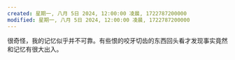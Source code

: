 ```yaml
---
created: 星期一, 八月 5日 2024, 12:00:00 凌晨, 1722787200000
modified: 星期一, 八月 5日 2024, 12:00:00 凌晨, 1722787200000
---
```



很奇怪，我的记忆似乎并不可靠。有些恨的咬牙切齿的东西回头看才发现事实竟然和记忆有很大出入。